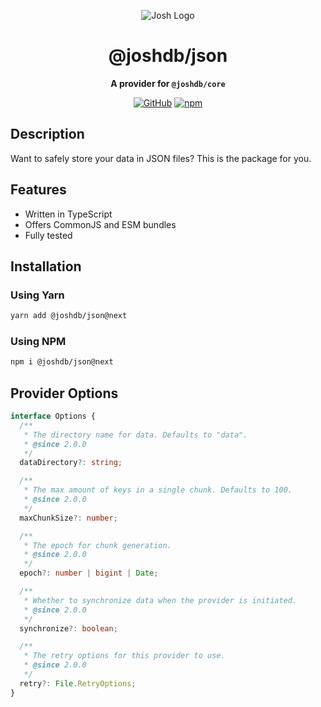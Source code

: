 <div align="center">

![Josh Logo](https://evie.codes/josh-light.png)

# @joshdb/json

**A provider for `@joshdb/core`**

[![GitHub](https://img.shields.io/github/license/josh-development/providers)](https://github.com/josh-development/providers/blob/main/LICENSE)
[![npm](https://img.shields.io/npm/v/@joshdb/json?color=crimson&logo=npm&style=flat-square&label=@joshdb/json)](https://www.npmjs.com/package/@joshdb/json)

</div>

## Description

Want to safely store your data in JSON files? This is the package for you.

## Features

- Written in TypeScript
- Offers CommonJS and ESM bundles
- Fully tested

## Installation

### Using Yarn

```bash
yarn add @joshdb/json@next
```

### Using NPM

```bash
npm i @joshdb/json@next
```

## Provider Options

```typescript
interface Options {
  /**
   * The directory name for data. Defaults to "data".
   * @since 2.0.0
   */
  dataDirectory?: string;

  /**
   * The max amount of keys in a single chunk. Defaults to 100.
   * @since 2.0.0
   */
  maxChunkSize?: number;

  /**
   * The epoch for chunk generation.
   * @since 2.0.0
   */
  epoch?: number | bigint | Date;

  /**
   * Whether to synchronize data when the provider is initiated.
   * @since 2.0.0
   */
  synchronize?: boolean;

  /**
   * The retry options for this provider to use.
   * @since 2.0.0
   */
  retry?: File.RetryOptions;
}
```
